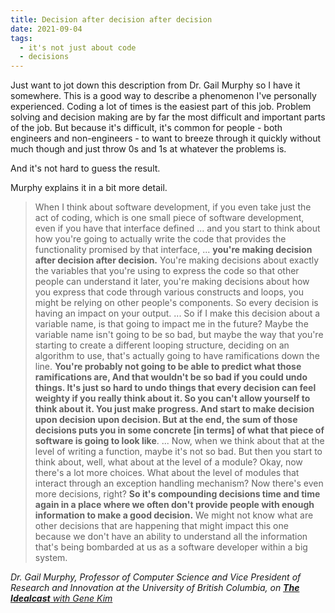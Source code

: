 ```yaml
---
title: Decision after decision after decision
date: 2021-09-04
tags:
  - it's not just about code
  - decisions
---
```


Just want to jot down this description from Dr. Gail Murphy so I have it somewhere. This is a good way to describe a phenomenon I've personally experienced. Coding a lot of times is the easiest part of this job. Problem solving and decision making are by far the most difficult and important parts of the job. But because it's difficult, it's common for people - both engineers and non-engineers - to want to breeze through it quickly without much though and just throw 0s and 1s at whatever the problems is.

<!-- excerpt -->

And it's not hard to guess the result.

Murphy explains it in a bit more detail.

> When I think about software development, if you even take just the act of coding, which is one small piece of software development, even if you have that interface defined ... and you start to think about how you're going to actually write the code that provides the functionality promised by that interface, ... **you're making decision after decision after decision.** You're making decisions about exactly the variables that you're using to express the code so that other people can understand it later, you're making decisions about how you express that code through various constructs and loops, you might be relying on other people's components. So every decision is having an impact on your output. ... So if I make this decision about a variable name, is that going to impact me in the future? Maybe the variable name isn't going to be so bad, but maybe the way that you're starting to create a different looping structure, deciding on an algorithm to use, that's actually going to have ramifications down the line. **You're probably not going to be able to predict what those ramifications are, And that wouldn't be so bad if you could undo things. It's just so hard to undo things that every decision can feel weighty if you really think about it. So you can't allow yourself to think about it. You just make progress. And start to make decision upon decision upon decision. But at the end, the sum of those decisions puts you in some concrete [in terms] of what that piece of software is going to look like**. ... Now, when we think about that at the level of writing a function, maybe it's not so bad. But then you start to think about, well, what about at the level of a module? Okay, now there's a lot more choices. What about the level of modules that interact through an exception handling mechanism? Now there's even more decisions, right? **So it's compounding decisions time and time again in a place where we often don't provide people with enough information to make a good decision.** We might not know what are other decisions that are happening that might impact this one because we don't have an ability to understand all the information that's being bombarded at us as a software developer within a big system. 

<cite>Dr. Gail Murphy, Professor of Computer Science and Vice President of Research and Innovation at the University of British Columbia, on [**The Idealcast** with Gene Kim][Idealcast]</cite>

[Idealcast]: https://itrevolution.com/the-idealcast-episode-21/
